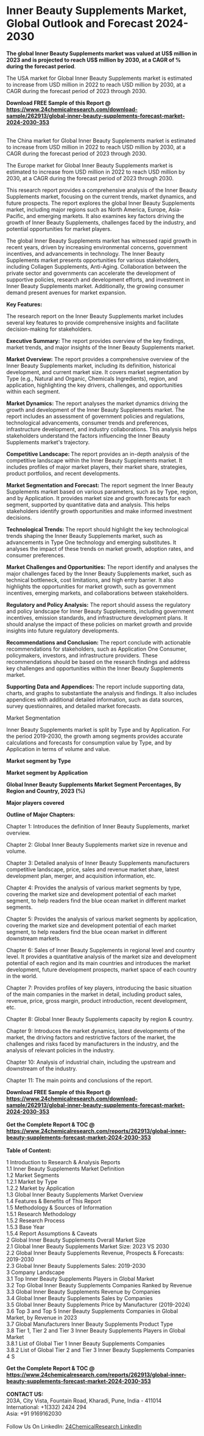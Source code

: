 <h1>Inner Beauty Supplements Market, Global Outlook and Forecast 2024-2030</h1><p><strong>The global Inner Beauty Supplements market was valued at US$ million in 2023 and is projected to reach US$ million by 2030, at a CAGR of % during the forecast period</strong>.</p><p>
</p><p>The USA market for Global Inner Beauty Supplements market is estimated to increase from USD million in 2022 to reach USD million by 2030, at a CAGR during the forecast period of 2023 through 2030.</p><div><b>Download FREE Sample of this Report @ 
            <a href="https://www.24chemicalresearch.com/download-sample/262913/global-inner-beauty-supplements-forecast-market-2024-2030-353">
            https://www.24chemicalresearch.com/download-sample/262913/global-inner-beauty-supplements-forecast-market-2024-2030-353</a></b></div><br><p>
</p><p>The China market for Global Inner Beauty Supplements market is estimated to increase from USD million in 2022 to reach USD million by 2030, at a CAGR during the forecast period of 2023 through 2030.</p><p>
</p><p>The Europe market for Global Inner Beauty Supplements market is estimated to increase from USD million in 2022 to reach USD million by 2030, at a CAGR during the forecast period of 2023 through 2030.</p><p>
</p><p>This research report provides a comprehensive analysis of the Inner Beauty Supplements market, focusing on the current trends, market dynamics, and future prospects. The report explores the global Inner Beauty Supplements market, including major regions such as North America, Europe, Asia-Pacific, and emerging markets. It also examines key factors driving the growth of Inner Beauty Supplements, challenges faced by the industry, and potential opportunities for market players.</p><p>
The global Inner Beauty Supplements market has witnessed rapid growth in recent years, driven by increasing environmental concerns, government incentives, and advancements in technology. The Inner Beauty Supplements market presents opportunities for various stakeholders, including Collagen Supplements, Anti-Aging. Collaboration between the private sector and governments can accelerate the development of supportive policies, research and development efforts, and investment in Inner Beauty Supplements market. Additionally, the growing consumer demand present avenues for market expansion.</p><p>
<strong>Key Features:</strong></p><p>
The research report on the Inner Beauty Supplements market includes several key features to provide comprehensive insights and facilitate decision-making for stakeholders.</p><p>
<strong>Executive Summary: </strong>The report provides overview of the key findings, market trends, and major insights of the Inner Beauty Supplements market.</p><p>
<strong>Market Overview:</strong> The report provides a comprehensive overview of the Inner Beauty Supplements market, including its definition, historical development, and current market size. It covers market segmentation by Type (e.g., Natural and Organic, Chemicals Ingredients), region, and application, highlighting the key drivers, challenges, and opportunities within each segment.</p><p>
<strong>Market Dynamics:</strong> The report analyses the market dynamics driving the growth and development of the Inner Beauty Supplements market. The report includes an assessment of government policies and regulations, technological advancements, consumer trends and preferences, infrastructure development, and industry collaborations. This analysis helps stakeholders understand the factors influencing the Inner Beauty Supplements market's trajectory.</p><p>
<strong>Competitive Landscape: </strong>The report provides an in-depth analysis of the competitive landscape within the Inner Beauty Supplements market. It includes profiles of major market players, their market share, strategies, product portfolios, and recent developments.</p><p>
<strong>Market Segmentation and Forecast: </strong>The report segment the Inner Beauty Supplements market based on various parameters, such as by Type, region, and by Application. It provides market size and growth forecasts for each segment, supported by quantitative data and analysis. This helps stakeholders identify growth opportunities and make informed investment decisions.</p><p>
<strong>Technological Trends: </strong>The report should highlight the key technological trends shaping the Inner Beauty Supplements market, such as advancements in Type One technology and emerging substitutes. It analyses the impact of these trends on market growth, adoption rates, and consumer preferences.</p><p>
<strong>Market Challenges and Opportunities:</strong> The report identify and analyses the major challenges faced by the Inner Beauty Supplements market, such as technical bottleneck, cost limitations, and high entry barrier. It also highlights the opportunities for market growth, such as government incentives, emerging markets, and collaborations between stakeholders.</p><p>
<strong>Regulatory and Policy Analysis:</strong> The report should assess the regulatory and policy landscape for Inner Beauty Supplements, including government incentives, emission standards, and infrastructure development plans. It should analyse the impact of these policies on market growth and provide insights into future regulatory developments.</p><p>
<strong>Recommendations and Conclusion: </strong>The report conclude with actionable recommendations for stakeholders, such as Application One Consumer, policymakers, investors, and infrastructure providers. These recommendations should be based on the research findings and address key challenges and opportunities within the Inner Beauty Supplements market.</p><p>
<strong>Supporting Data and Appendices: </strong>The report include supporting data, charts, and graphs to substantiate the analysis and findings. It also includes appendices with additional detailed information, such as data sources, survey questionnaires, and detailed market forecasts.</p><p>
Market Segmentation</p><p>
Inner Beauty Supplements market is split by Type and by Application. For the period 2019-2030, the growth among segments provides accurate calculations and forecasts for consumption value by Type, and by Application in terms of volume and value.</p><p>
<strong>Market segment by Type</strong></p><p>
</p><p>
</p><p><strong>Market segment by Application</strong></p><p>
</p><p>
</p><p><strong>Global Inner Beauty Supplements Market Segment Percentages, By Region and Country, 2023 (%)</strong></p><p>
</p><p>
</p><p></p><p>
</p><p><strong>Major players covered</strong></p><p>
</p><p>
</p><p><strong>Outline of Major Chapters:</strong></p><p>
Chapter 1: Introduces the definition of Inner Beauty Supplements, market overview.</p><p>
Chapter 2: Global Inner Beauty Supplements market size in revenue and volume.</p><p>
Chapter 3: Detailed analysis of Inner Beauty Supplements manufacturers competitive landscape, price, sales and revenue market share, latest development plan, merger, and acquisition information, etc.</p><p>
Chapter 4: Provides the analysis of various market segments by type, covering the market size and development potential of each market segment, to help readers find the blue ocean market in different market segments.</p><p>
Chapter 5: Provides the analysis of various market segments by application, covering the market size and development potential of each market segment, to help readers find the blue ocean market in different downstream markets.</p><p>
Chapter 6: Sales of Inner Beauty Supplements in regional level and country level. It provides a quantitative analysis of the market size and development potential of each region and its main countries and introduces the market development, future development prospects, market space of each country in the world.</p><p>
Chapter 7: Provides profiles of key players, introducing the basic situation of the main companies in the market in detail, including product sales, revenue, price, gross margin, product introduction, recent development, etc.</p><p>
Chapter 8: Global Inner Beauty Supplements capacity by region &amp; country.</p><p>
Chapter 9: Introduces the market dynamics, latest developments of the market, the driving factors and restrictive factors of the market, the challenges and risks faced by manufacturers in the industry, and the analysis of relevant policies in the industry.</p><p>
Chapter 10: Analysis of industrial chain, including the upstream and downstream of the industry.</p><p>
Chapter 11: The main points and conclusions of the report.</p><div><b>Download FREE Sample of this Report @ 
            <a href="https://www.24chemicalresearch.com/download-sample/262913/global-inner-beauty-supplements-forecast-market-2024-2030-353">
            https://www.24chemicalresearch.com/download-sample/262913/global-inner-beauty-supplements-forecast-market-2024-2030-353</a></b></div><br><div><b>Get the Complete Report & TOC @ 
            <a href="https://www.24chemicalresearch.com/reports/262913/global-inner-beauty-supplements-forecast-market-2024-2030-353">
            https://www.24chemicalresearch.com/reports/262913/global-inner-beauty-supplements-forecast-market-2024-2030-353</a></b></div><br>
            <b>Table of Content:</b><p>1 Introduction to Research & Analysis Reports<br />
    1.1 Inner Beauty Supplements Market Definition<br />
    1.2 Market Segments<br />
        1.2.1 Market by Type<br />
        1.2.2 Market by Application<br />
    1.3 Global Inner Beauty Supplements Market Overview<br />
    1.4 Features & Benefits of This Report<br />
    1.5 Methodology & Sources of Information<br />
        1.5.1 Research Methodology<br />
        1.5.2 Research Process<br />
        1.5.3 Base Year<br />
        1.5.4 Report Assumptions & Caveats<br />
2 Global Inner Beauty Supplements Overall Market Size<br />
    2.1 Global Inner Beauty Supplements Market Size: 2023 VS 2030<br />
    2.2 Global Inner Beauty Supplements Revenue, Prospects & Forecasts: 2019-2030<br />
    2.3 Global Inner Beauty Supplements Sales: 2019-2030<br />
3 Company Landscape<br />
    3.1 Top Inner Beauty Supplements Players in Global Market<br />
    3.2 Top Global Inner Beauty Supplements Companies Ranked by Revenue<br />
    3.3 Global Inner Beauty Supplements Revenue by Companies<br />
    3.4 Global Inner Beauty Supplements Sales by Companies<br />
    3.5 Global Inner Beauty Supplements Price by Manufacturer (2019-2024)<br />
    3.6 Top 3 and Top 5 Inner Beauty Supplements Companies in Global Market, by Revenue in 2023<br />
    3.7 Global Manufacturers Inner Beauty Supplements Product Type<br />
    3.8 Tier 1, Tier 2 and Tier 3 Inner Beauty Supplements Players in Global Market<br />
        3.8.1 List of Global Tier 1 Inner Beauty Supplements Companies<br />
        3.8.2 List of Global Tier 2 and Tier 3 Inner Beauty Supplements Companies<br />
4 S</p><div><b>Get the Complete Report & TOC @ 
            <a href="https://www.24chemicalresearch.com/reports/262913/global-inner-beauty-supplements-forecast-market-2024-2030-353">
            https://www.24chemicalresearch.com/reports/262913/global-inner-beauty-supplements-forecast-market-2024-2030-353</a></b></div><br><b>CONTACT US:</b><br>
            203A, City Vista, Fountain Road, Kharadi, Pune, India - 411014<br>
            International: +1(332) 2424 294<br>
            Asia: +91 9169162030 <br><br>
            Follow Us On LinkedIn: <a href="https://www.linkedin.com/company/24chemicalresearch/">24ChemicalResearch LinkedIn</a>